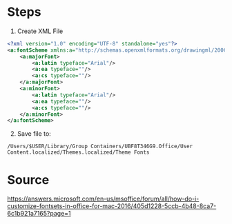 # Steps

1. Create XML File
```xml
<?xml version="1.0" encoding="UTF-8" standalone="yes"?>
<a:fontScheme xmlns:a="http://schemas.openxmlformats.org/drawingml/2006/main" name="Test">
	<a:majorFont> 
		<a:latin typeface="Arial"/> 
		<a:ea typeface=""/>
		<a:cs typeface=""/>
	</a:majorFont>
	<a:minorFont>
		<a:latin typeface="Arial"/>
		<a:ea typeface=""/>
		<a:cs typeface=""/>
	</a:minorFont>
</a:fontScheme>
```

2. Save file to:
```
/Users/$USER/Library/Group Containers/UBF8T346G9.Office/User Content.localized/Themes.localized/Theme Fonts
```

# Source

https://answers.microsoft.com/en-us/msoffice/forum/all/how-do-i-customize-fontsets-in-office-for-mac-2016/405d1228-5ccb-4b48-8ca7-6c1b921a7165?page=1